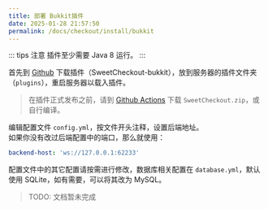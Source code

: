 ```yaml
---
title: 部署 Bukkit插件
date: 2025-01-28 21:57:50
permalink: /docs/checkout/install/bukkit
---
```


::: tips 注意
插件至少需要 Java 8 运行。
:::

首先到 [Github](https://github.com/MrXiaoM/SweetCheckout/releases) 下载插件（SweetCheckout-bukkit），放到服务器的插件文件夹（`plugins`），重启服务器以载入插件。

> 在插件正式发布之前，请到 [Github Actions](https://github.com/MrXiaoM/SweetCheckout/actions/workflows/build.yml) 下载 `SweetCheckout.zip`，或自行编译。

编辑配置文件 `config.yml`，按文件开头注释，设置后端地址。  
如果你没有改过后端配置中的端口，那么就使用：
```yaml
backend-host: 'ws://127.0.0.1:62233'
```

配置文件中的其它配置请按需进行修改，数据库相关配置在 `database.yml`，默认使用 SQLite，如有需要，可以将其改为 MySQL。

> TODO: 文档暂未完成
